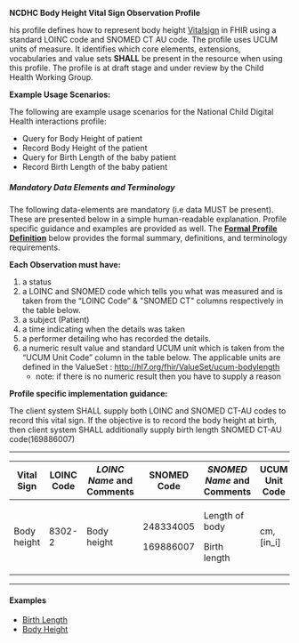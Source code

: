 **NCDHC Body Height Vital Sign Observation Profile**

his profile defines  how to represent body height [Vitalsign] in FHIR using a standard LOINC code and SNOMED CT AU code. The profile uses UCUM units of measure. It identifies which core elements, extensions, vocabularies and value sets **SHALL** be present in the resource when using this profile. 
The profile is at draft stage and under review by the Child Health Working Group. 

**Example Usage Scenarios:**

The following are example usage scenarios for the National Child Digital Health interactions
profile:

-   Query for Body Height of patient
-   Record Body Height of the patient
-   Query for Birth Length of the baby patient
-   Record Birth Length of the baby patient

##### Mandatory Data Elements and Terminology


The following data-elements are mandatory (i.e data MUST be present). These are presented below in a simple human-readable explanation. Profile specific guidance and examples are provided as well. The [**Formal Profile Definition**](#profile) below provides the formal summary, definitions, and  terminology requirements.  

**Each Observation must have:**

1.  a status  
1.  a LOINC and SNOMED code which tells you what was measured and is taken from the “LOINC Code” &  "SNOMED CT" columns respectively in the table below.
1.  a subject (Patient)
1.  a time indicating when the details was taken
1.	a performer detailing who has recorded the details.
1.  a numeric result value and standard UCUM unit which is taken from the “UCUM Unit Code” column in the table below. The applicable units are defined in the ValueSet : http://hl7.org/fhir/ValueSet/ucum-bodylength
    -   note: if there is no numeric result then you have to supply a reason

**Profile specific implementation guidance:**

The client system SHALL supply both LOINC and SNOMED CT-AU codes to record this vital sign. If the objective is to record the body height at birth, then client system SHALL additionally supply birth length SNOMED CT-AU code(169886007)



---

<table class="grid">
  <thead>
    <tr>
      <th>Vital Sign</th>
      <th>LOINC Code</th>
      <th><em>LOINC Name </em>and Comments</th>
	  <th>SNOMED Code</th>
      <th><em>SNOMED Name </em>and Comments</th>
      <th>UCUM Unit Code</th>
    </tr>
  </thead>
  <tbody>
    <tr>
      <td>Body height</td>
      <td>8302-2</td>
      <td>Body height</td>
      <td><p>248334005</p><p>169886007</p></td>
	  <td><p>Length of body</p><p>Birth length</p></td>
	  <td>cm, [in_i]</td>
    </tr>
    
  </tbody>
</table>

---


#### Examples

- [Birth Length](ncdhc-observation-vitalsign-birthlength-example.html)
- [Body Height](ncdhc-observation-bodyheight-example.html)

[Vitalsign]: http://hl7.org/fhir/STU3/observation-vitalsigns.html
[extensible]: http://hl7.org/fhir/terminologies.html#extensible
[General Guidance Section]: definitions.html
